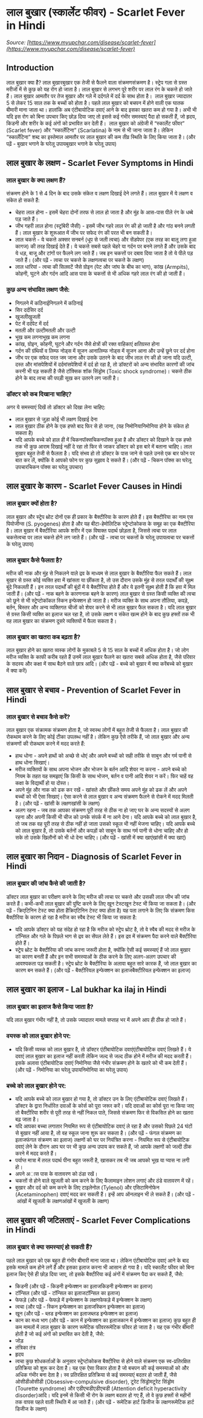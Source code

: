 # लाल बुखार (स्कार्लेट फीवर) - Scarlet Fever in Hindi
_Source: [https://www.myupchar.com/disease/scarlet-fever](https://www.myupchar.com/disease/scarlet-fever)_

## Introduction
लाल बुखार क्या हैै?
लाल बुखारबुखार एक तेजी से फैलने वाला संक्रमणसंक्रमण है। स्ट्रेप गला से ग्रस्त मरीजों में से कुछ को यह रोग हो जाता है। लाल बुखार से लगभग पूरे शरीर पर लाल रंग के चकत्ते हो जाते हैं। लाल बुखार आमतौर पर तेज बुखार और गले में दर्दगले में दर्द के साथ होता है। 
लाल बुखार ज्यादातर 5 से लेकर 15 साल तक के बच्चों को होता है। पहले लाल बुखार को बचपन में होने वाली एक घातक बीमारी माना जाता था। हालांकि अब एंटीबायोटिक दवाएं आने के बाद इसका खतरा कम हो गया है। अभी भी यदि इस रोग को बिना उपचार किए छोड़ दिया जाए तो इससे कई गंभीर समस्याएं पैदा हो सकती हैं, जो हृदय, किडनी और शरीर के कई अंगों को प्रभावित कर देती हैं। 
लाल बुखार को अंग्रेजी में “स्कार्लेट फीवर” (Scarlet fever) और “स्कार्लेटिना” (Scarlatina) के नाम से भी जाना जाता है। लेकिन “स्कार्लेटिना” शब्द का इस्तेमाल आमतौर पर लाल बुखार की कम तीव्र स्थिति के लिए किया जाता है।
(और पढ़ें - बुखार भगाने के घरेलू उपायबुखार भगाने के घरेलू उपाय)

## लाल बुखार के लक्षण - Scarlet Fever Symptoms in Hindi
### लाल बुखार के क्या लक्षण हैं?
संक्रमण होने के 1 से 4 दिन के बाद उसके संकेत व लक्षण दिखाई देने लगते हैं। लाल बुखार में ये लक्षण व संकेत हो सकते हैं:
- चेहरा लाल होना - इसमें चेहरा दोनों तरफ से लाल हो जाता है और मुंह के आस-पास पीले रंग के धब्बे पड़ जाते हैं।
- जीभ गहरी लाल होना (स्ट्रॉबेरी जैसी) - इसमें जीभ गहरे लाल रंग की हो जाती है और गांठ बनने लगती हैं। लाल बुखार के शुरूआत में जीभ पर सफेद रंग की परत भी बन सकती है।
- लाल चकत्ते - ये चकत्ते अक्सर सनबर्न (धूप से जली त्वचा) और सेंडपेपर (एक तरह का बालू लगा हुआ कागज) की तरह दिखाई देते हैं। ये चकत्ते सबसे पहले चेहरे या गर्दन पर बनने लगते हैं और उसके बाद ये धड़, बाजू और टांगों पर फैलने लग जाते हैं। जब इन चकत्तों पर दबाव दिया जाता है तो ये पीले पड़ जाते हैं। (और पढ़ें - त्वचा पर चकत्ते के लक्षणत्वचा पर चकत्ते के लक्षण)
- लाल धारियां - त्वचा की सिलवटें जैसे ग्रोइन (पेट और जांघ के बीच का भाग), कांख (Armpits), कोहनी, घुटने और गर्दन आदि आस पास के चकत्तों से भी अधिक गहरे लाल रंग की हो जाती हैं।
### कुछ अन्य संभावित लक्षण जैसे:
- निगलने में कठिनाईनिगलने में कठिनाई
- सिर दर्दसिर दर्द
- खुजलीखुजली
- पेट में दर्दपेट में दर्द
- मतली और उल्टीमतली और उल्टी
- भूख कम लगनाभूख कम लगना
- कांख, ग्रोइन, कोहनी, घुटने और गर्दन जैसे क्षेत्रों की रक्त वाहिकाएं क्षतिग्रस्त होना
- गर्दन की ग्रंथियों व लिम्फ नोड्स में सूजन आनालिम्फ नोड्स में सूजन आना और उन्हें छूने पर दर्द होना
- जीभ पर एक सफेद परत जम जाना और उसके उतरने के बाद जीभ लाल रंग की हो जाना
यदि उल्टी, दस्त और मांसपेशियों में दर्दमांसपेशियों में दर्द हो रहा है, तो डॉक्टरों को अन्य संभावित कारणों की जांच करनी भी पड़ सकती है जैसे टॉक्सिक शॉक सिंड्रोम (Toxic shock syndrome)।
चकत्ते ठीक होने के बाद त्वचा की पपड़ी सूख कर उतरने लग जाती है।
### डॉक्टर को कब दिखाना चाहिए?
अगर ये समस्याएं दिखें तो डॉक्टर को दिखा लेना चाहिए:
- लाल बुखार से जुड़ा कोई भी लक्षण दिखाई देना
- लाल बुखार ठीक होने के एक हफ्ते बाद फिर से हो जाना, (यह निमोनियानिमोनिया होने के संकेत हो सकता है)
- यदि आपके बच्चे को हाल ही में चिकनपॉक्सचिकनपॉक्स हुआ है और डॉक्टर को दिखाने के एक हफ्ते तक भी कुछ आराम दिखाई नहीं दे रहा तो फिर से जाकर डॉक्टर को इस बारे में बताना चाहिए।
लाल बुखार बहुत तेजी से फैलता है। यदि संभव हो तो डॉक्टर के पास जाने से पहले उनसे एक बार फोन पर बात कर लें, क्योंकि वे आपको फोन पर कुछ सुझाव दे सकते हैं।
(और पढ़ें - चिकन पॉक्स का घरेलू उपचारचिकन पॉक्स का घरेलू उपचार)

## लाल बुखार के कारण - Scarlet Fever Causes in Hindi
### लाल बुखार क्यों होता है?
लाल बुखार और स्ट्रेप थ्रोट दोनों एक ही प्रकार के बैक्टीरिया के कारण होते हैं। इस बैक्टीरिया का नाम एस पियोजीन्स (S. pyogenes) होता है और यह बीटा-हेमोलिटिक स्ट्रेप्टोकोकस के समूह का एक बैक्टीरिया है। लाल बुखार में बैक्टीरिया आपके शरीर में एक विषाक्त पदार्थ छोड़ता है, जिससे त्वचा पर लाल चकत्तेत्वचा पर लाल चकत्ते होने लग जाते हैं।
(और पढ़ें - त्वचा पर चकत्तों के घरेलू उपायत्वचा पर चकत्तों के घरेलू उपाय)
### लाल बुखार कैसे फैलता है?
मरीज की नाक और मुंह से निकलने वाले द्रव के माध्यम से लाल बुखार के बैक्टीरिया फैल सकते हैं। लाल बुखार से ग्रस्त कोई व्यक्ति हवा में खांसता या छींकता है, तो उस दौरान उसके मुंह से तरल पदार्थों की सूक्ष्म बूंदे निकलती हैं। इन तरल पदार्थों की बूंदों में ये बैक्टीरिया होते हैं और ये इतनी सूक्ष्म होती हैं कि हवा में मिल जाती हैं।
(और पढ़ें - नाक बहने के कारणनाक बहने के कारण)
लाल बुखार से ग्रस्त किसी व्यक्ति की त्वचा को छूने से भी स्ट्रेप्टोकॉकल स्किन इन्फेक्शन हो जाता है। मरीज व्यक्ति के साथ अपना तौलिया, कपड़े, बर्तन, बिस्तर और अन्य व्यक्तिगत चीजों को शेयर करने से भी लाल बुखार फैल सकता है।
यदि लाल बुखार से ग्रस्त किसी व्यक्ति का इलाज चल रहा है, तो उसके लक्षण व संकेत खत्म होने के बाद कुछ हफ्तों तक भी वह लाल बुखार का संक्रमण दूसरे व्यक्तियों में फैला सकता है।
### लाल बुखार का खतरा कब बढ़ता है?
लाल बुखार होने का खतरा व्यस्क लोगों के मुकाबले 5 से 15 साल के बच्चों में अधिक होता है। जो लोग मरीज व्यक्ति के काफी करीब रहते हैं उनमें लाल बुखार फैलने का खतरा सबसे अधिक होता है, जैसे परिवार के सदस्य और कक्षा में साथ बैठने वाले छात्र आदि।
(और पढ़ें - बच्चे को बुखार में क्या करेंबच्चे को बुखार में क्या करें)

## लाल बुखार से बचाव - Prevention of Scarlet Fever in Hindi
### लाल बुखार से बचाव कैसे करें?
लाल बुखार एक संक्रामक संक्रमण होता है, जो स्वस्थ लोगों में बहुत तेजी से फैलता है। लाल बुखार की रोकथाम करने के लिए कोई टीका उपलब्ध नहीं है। लेकिन कुछ ऐसे तरीके हैं, जो लाल बुखार और अन्य संक्रमणों की रोकथाम करने में मदद करते हैं:
- हाथ धोना - अपने हाथों को अच्छे से धोएं और अपने बच्चों को सही तरीके से साबुन और गर्म पानी से हाथ धोना सिखाएं।
- मरीज व्यक्तियों के साथ अपना भोजन और भोजन के बर्तन आदि शेयर ना करना - अपने बच्चे को नियम के तहत यह समझाएं कि किसी के साथ भोजन, बर्तन व पानी आदि शेयर न करें। फिर चाहें वह कक्षा के विद्यार्थी हो या दोस्त।
- अपने मुंह और नाक को ढक कर रखें - खांसते और छींकते समय अपने मुंह को ढक लें और अपने बच्चों को भी ऐसा सिखाएं। ऐसा करने से लाल बुखार व अन्य संक्रमण फैलने से रोकने में मदद मिलती है। (और पढ़ें - खांसी के लक्षणखांसी के लक्षण)
- अलग रहना - जब तक आपका संक्रमण पूरी तरह से ठीक ना हो जाए घर के अन्य सदस्यों से अलग रहना और अपनी किसी भी चीज को उनके संपर्क में ना आने देना। यदि आपके बच्चे को लाल बुखार है, तो जब तक वह पूरी तरह से ठीक नहीं हो जाता उसको स्कूल भी नहीं भेजना चाहिए।
यदि आपके बच्चे को लाल बुखार है, तो उसके बर्तनों और कपड़ों को साबुन के साथ गर्म पानी से धोना चाहिए और हो सके तो उसके खिलौनों को भी धो देना चाहिए।
(और पढ़ें - खांसी में क्या खाएंखांसी में क्या खाएं)

## लाल बुखार का निदान - Diagnosis of Scarlet Fever in Hindi
### लाल बुखार की जांच कैसे की जाती है?
डॉक्टर लाल बुखार का परीक्षण करने के लिए मरीज की त्वचा पर चकत्ते और उसकी लाल जीभ की जांच करते हैं। कभी-कभी लाल बुखार की पुष्टि करने के लिए खून टेस्टखून टेस्ट भी किया जा सकता है।
(और पढ़ें - क्रिएटिनिन टेस्ट क्या होता हैक्रिएटिनिन टेस्ट क्या होता है)
यह पता लगाने के लिए कि संक्रमण किस बैक्टीरिया के कारण हो रहा है मरीज का स्वैब टेस्ट भी किया जा सकता है:
- यदि आपके डॉक्टर को यह संदेह हो रहा है कि मरीज को स्ट्रेप थ्रोट है, तो वे स्वैब की मदद से मरीज के टॉन्सिल और गले के पिछले भाग से द्रव का सेंपल लेते हैं। इस द्रव में संक्रमण पैदा करने वाले बैक्टीरिया होते हैं।
- स्ट्रेप थ्रोट के बैक्टीरिया की जांच करना जरूरी होता है, क्योंकि ऐसी कई समस्याएं हैं जो लाल बुखार का कारण बनती हैं और इन सभी समस्याओं के ठीक करने के लिए अलग-अलग उपचार की आवश्यकता पड़ सकती है।
स्ट्रेप थ्रोट के बैक्टीरिया के अलावा बहुत सारे कारक हैं, जो लाल बुखार का कारण बन सकते हैं।
(और पढ़ें - बैक्टीरियल इन्फेक्शन का इलाजबैक्टीरियल इन्फेक्शन का इलाज)

## लाल बुखार का इलाज - Lal bukhar ka ilaj in Hindi
### लाल बुखार का इलाज कैसे किया जाता है?
यदि लाल बुखार गंभीर नहीं है, तो उसके ज्यादातर मामले सप्ताह भर में अपने आप ही ठीक हो जाते हैं।
### वयस्क को लाल बुखार होने पर:
- यदि किसी व्यस्क को लाल बुखार है, तो डॉक्टर एंटीबायोटिक दवाएंएंटीबायोटिक दवाएं लिखते हैं। ये दवाएं लाल बुखार का इलाज नहीं करती लेकिन जल्द से जल्द ठीक होने में मरीज की मदद करती हैं। इसके अलावा एंटीबायोटिक दवाएं निमोनिया जैसे गंभीर संक्रमण होने के खतरे को भी कम देती हैं।
(और पढ़ें - निमोनिया का घरेलू उपायनिमोनिया का घरेलू उपाय)
### बच्चे को लाल बुखार होने पर:
- यदि आपके बच्चे को लाल बुखार हो गया है, तो डॉक्टर उन के लिए एंटीबायोटिक दवाएं लिखते हैं। डॉक्टर के द्वारा निर्धारित दवाओं के कोर्स को पूरा जरूर करें। यदि दवाओं का कोर्स पूरा ना किया जाए तो बैक्टीरिया शरीर से पूरी तरह से नहीं निकल पाते, जिससे संक्रमण फिर से विकसित होने का खतरा बढ़ जाता है।
- यदि आपका बच्चा लगातार नियमित रूप से एंटीबायोटिक दवाएं ले रहा है और उसको पिछले 24 घंटों से बुखार नहीं आया है, तो वह स्कूल जाना शुरू कर सकता है।
(और पढ़ें - फंगल संक्रमण का इलाजफंगल संक्रमण का इलाज)
लक्षणों को घर पर नियंत्रित करना -
नियमित रूप से एंटीबायोटिक दवाएं लेने के दौरान आप घर पर भी कुछ अन्य उपाय कर सकते हैं, जो आपके लक्षणों को जल्दी ठीक करने में मदद करते हैं।
- पर्याप्त मात्रा में तरल पदार्थ पीना बहुत जरूरी है, खासकर तब भी जब आपको भूख या प्यास ना लगी हो।
- अपने अास पास के वातावरण को ठंडा रखें।
- चकत्तों से होने वाले खुजली को कम करने के लिए कैलामाइन लोशन लगाएं और ठंडे वातावरण में रहें।
- बुखार और दर्द को कम करने के लिए टाइलेनोल (Tylenol) और एसिटामिनोफेन (Acetaminophen) दवाएं मदद कर सकती हैं। इन्हें आप ऑनलाइन भी ले सकते हैं।
(और पढ़ें - आंखों में खुजली के लक्षणआंखों में खुजली के लक्षण)


## लाल बुखार की जटिलताएं - Scarlet Fever Complications in Hindi
### लाल बुखार से क्या समस्याएं हो सकती हैं?
पहले लाल बुखार को एक बहुत ही गंभीर बीमारी माना जाता था। लेकिन एंटीबायोटिक दवाएं आने के बाद इसके मामले कम होने लगें हैं और इसका इलाज करना भी आसान हो गया है।
यदि स्कार्लेट फीवर को बिना इलाज किए ऐसे ही छोड़ दिया जाए, तो इसके बैक्टीरिया कई अंगों में संक्रमण पैदा कर सकते हैं, जैसे:
- किडनी (और पढ़ें - किडनी इन्फेक्शन का इलाजकिडनी इन्फेक्शन का इलाज)
- टॉन्सिल (और पढ़ें - टॉन्सिल का इलाजटॉन्सिल का इलाज)
- फेफड़े (और पढ़ें - फेफड़े में इन्फेक्शन के लक्षणफेफड़े में इन्फेक्शन के लक्षण)
- त्वचा (और पढ़ें - स्किन इन्फेक्शन का इलाजस्किन इन्फेक्शन का इलाज)
- खून (और पढ़ें - ब्लड इन्फेक्शन का इलाजब्लड इन्फेक्शन का इलाज)
- कान का मध्य भाग (और पढ़ें - कान में इन्फेक्शन का इलाजकान में इन्फेक्शन का इलाज)
कुछ बहुत ही कम मामलों में लाल बुखार के कारण रूमेटिक फीवररूमेटिक फीवर हो जाता है। यह एक गंभीर बीमारी होती है जो कई अंगों को प्रभावित कर देती है, जैसे:
- जोड़
- तंत्रिका तंत्र
- हृदय
- त्वचा
कुछ शोधकर्ताओं के अनुसार स्ट्रेप्टोकोकस बैक्टीरिया से होने वाले संक्रमण एक स्व-प्रतिरक्षित प्रतिक्रिया को शुरू कर देता है। यह एक ऐसा विकार होता है जो बचपन की कई समस्याओं को और अधिक गंभीर बना देता है।
स्व प्रतिरक्षित प्रतिक्रिया से कई समस्याएं बदतर हो जाती हैं, जैसे ओसीडीओसीडी (Obsessive-compulsive disorder), टूरेट सिंड्रोमटूरेट सिंड्रोम (Tourette syndrome) और एडीएचडीएडीएचडी (Attention deficit hyperactivity disorder)आदि।
यदि इनमें से किसी भी रोग के लक्षण बदतर हो गए हैं, तो वे कुछ हफ्तों से महीनों तक वापस पहले वाली स्थिति में आ जाते हैं।
(और पढ़ें - रूमेटिक हार्ट डिजीज के लक्षणरूमेटिक हार्ट डिजीज के लक्षण)

